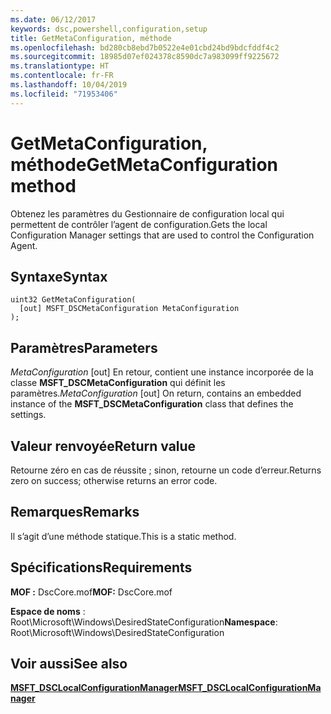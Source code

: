 ```yaml
---
ms.date: 06/12/2017
keywords: dsc,powershell,configuration,setup
title: GetMetaConfiguration, méthode
ms.openlocfilehash: bd280cb8ebd7b0522e4e01cbd24bd9bdcfddf4c2
ms.sourcegitcommit: 18985d07ef024378c8590dc7a983099ff9225672
ms.translationtype: HT
ms.contentlocale: fr-FR
ms.lasthandoff: 10/04/2019
ms.locfileid: "71953406"
---
```

# <a name="getmetaconfiguration-method"></a><span data-ttu-id="a2727-103">GetMetaConfiguration, méthode</span><span class="sxs-lookup"><span data-stu-id="a2727-103">GetMetaConfiguration method</span></span>

<span data-ttu-id="a2727-104">Obtenez les paramètres du Gestionnaire de configuration local qui permettent de contrôler l’agent de configuration.</span><span class="sxs-lookup"><span data-stu-id="a2727-104">Gets the local Configuration Manager settings that are used to control the Configuration Agent.</span></span>

## <a name="syntax"></a><span data-ttu-id="a2727-105">Syntaxe</span><span class="sxs-lookup"><span data-stu-id="a2727-105">Syntax</span></span>

```mof
uint32 GetMetaConfiguration(
  [out] MSFT_DSCMetaConfiguration MetaConfiguration
);
```

## <a name="parameters"></a><span data-ttu-id="a2727-106">Paramètres</span><span class="sxs-lookup"><span data-stu-id="a2727-106">Parameters</span></span>

<span data-ttu-id="a2727-107">*MetaConfiguration* \[out\] En retour, contient une instance incorporée de la classe **MSFT_DSCMetaConfiguration** qui définit les paramètres.</span><span class="sxs-lookup"><span data-stu-id="a2727-107">*MetaConfiguration* \[out\] On return, contains an embedded instance of the **MSFT_DSCMetaConfiguration** class that defines the settings.</span></span>

## <a name="return-value"></a><span data-ttu-id="a2727-108">Valeur renvoyée</span><span class="sxs-lookup"><span data-stu-id="a2727-108">Return value</span></span>

<span data-ttu-id="a2727-109">Retourne zéro en cas de réussite ; sinon, retourne un code d’erreur.</span><span class="sxs-lookup"><span data-stu-id="a2727-109">Returns zero on success; otherwise returns an error code.</span></span>

## <a name="remarks"></a><span data-ttu-id="a2727-110">Remarques</span><span class="sxs-lookup"><span data-stu-id="a2727-110">Remarks</span></span>

<span data-ttu-id="a2727-111">Il s’agit d’une méthode statique.</span><span class="sxs-lookup"><span data-stu-id="a2727-111">This is a static method.</span></span>

## <a name="requirements"></a><span data-ttu-id="a2727-112">Spécifications</span><span class="sxs-lookup"><span data-stu-id="a2727-112">Requirements</span></span>

<span data-ttu-id="a2727-113">**MOF :** DscCore.mof</span><span class="sxs-lookup"><span data-stu-id="a2727-113">**MOF:** DscCore.mof</span></span>

<span data-ttu-id="a2727-114">**Espace de noms** : Root\Microsoft\Windows\DesiredStateConfiguration</span><span class="sxs-lookup"><span data-stu-id="a2727-114">**Namespace**: Root\Microsoft\Windows\DesiredStateConfiguration</span></span>

## <a name="see-also"></a><span data-ttu-id="a2727-115">Voir aussi</span><span class="sxs-lookup"><span data-stu-id="a2727-115">See also</span></span>

[<span data-ttu-id="a2727-116">**MSFT_DSCLocalConfigurationManager**</span><span class="sxs-lookup"><span data-stu-id="a2727-116">**MSFT_DSCLocalConfigurationManager**</span></span>](msft-dsclocalconfigurationmanager.md)
